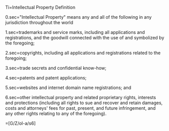 Ti=Intellectual Property Definition

0.sec="Intellectual Property" means any and all of the following in any jurisdiction throughout the world

1.sec=trademarks and service marks, including all applications and registrations, and the goodwill connected with the use of and symbolized by the foregoing;

2.sec=copyrights, including all applications and registrations related to the foregoing;

3.sec=trade secrets and confidential know-how;

4.sec=patents and patent applications;

5.sec=websites and internet domain name registrations; and

6.sec=other intellectual property and related proprietary rights, interests and protections (including all rights to sue and recover and retain damages, costs and attorneys' fees for past, present, and future infringement, and any other rights relating to any of the foregoing).

=[G/Z/ol-a/s6]
